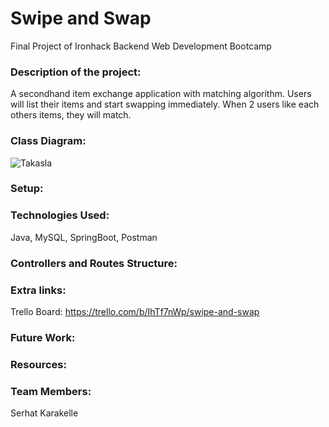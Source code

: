 # Swipe and Swap
Final Project of Ironhack Backend Web Development Bootcamp

### Description of the project:
A secondhand item exchange application with matching algorithm. Users will list their items and start swapping immediately. When 2 users like each others items, they will match.

### Class Diagram:
![Takasla](https://github.com/serhat-krk/swap-it/assets/167627660/f522d1e7-31e3-4711-bf7f-00e44e169a5e)

### Setup:

### Technologies Used:
Java, MySQL, SpringBoot, Postman

### Controllers and Routes Structure:

### Extra links:
Trello Board: https://trello.com/b/IhTf7nWp/swipe-and-swap

### Future Work:

### Resources:

### Team Members:
Serhat Karakelle

